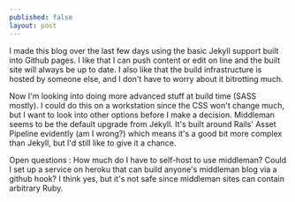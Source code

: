 ```yaml
---
published: false
layout: post
---
```


I made this blog over the last few days using the basic Jekyll support built into Github pages. I like that I can push content or edit on line and the built site will always be up to date. I also like that the build infrastructure is hosted by someone else, and I don't have to worry about it bitrotting much.

Now I'm looking into doing more advanced stuff at build time (SASS mostly). I could do this on a workstation since the CSS won't change much, but I want to look into other options before I make a decision. Middleman seems to be the default upgrade from Jekyll. It's built around Rails' Asset Pipeline evidently (am I wrong?) which means it's a good bit more complex than Jekyll, but I'd still like to give it a chance.

Open questions
: How much do I have to self-host to use middleman? Could I set up a service on heroku that can build anyone's middleman blog via a github hook? I think yes, but it's not safe since middleman sites can contain arbitrary Ruby.
